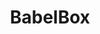 ---
title: BabelBox
lang: en
description: A fun collection of real-time games to play with your friends and family; weather they are in the same room or across the globe.
icon: Clown
tech: [
    {
        icon: 'cib-react',
        color: 'vanHelsing',
        name: 'React'
    },
    {
        icon: 'cib-mongodb',
        color: 'blade',
        name: 'MongoDB'
    },
    {
        icon: 'simple-icons:express',
        color: 'cullen',
        name: 'Express'
    },
    {
        icon: 'simple-icons:tailwindcss',
        color: 'vanHelsing',
        name: 'TailwindCSS'
    },
    {
        icon: 'simple-icons:heroku',
        color: 'dracula',
        name: 'Heroku'
    },
    {
        icon: 'simple-icons:socket-dot-io',
        color: 'cullen',
        name: 'Socket.io'
    },
]
size: 'lg:col-span-3'
order: 1
---
